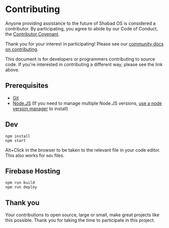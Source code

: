 # Contributing

Anyone providing assistance to the future of Shabad OS is considered a contributor. By participating, you agree to abide by our Code of Conduct, the [Contributor Covenant](https://shabados.com/docs/community/code-of-conduct).

Thank you for your interest in participating! Please see our [community docs on contributing](https://shabados.com/docs/community/contributing).

This document is for developers or programmers contributing to source code. If you're interested in contributing a different way, please see the link above.

## Prerequisites

- [Git](https://git-scm.com/)
- [Node.JS](https://nodejs.org) (If you need to manage multiple Node.JS versions, [use a node version manager](https://docs.npmjs.com/downloading-and-installing-node-js-and-npm) to install)

## Dev

```shell
npm install
npm start
```

Alt+Click in the browser to be taken to the relevant file in your code editor. This also works for `mdx` files.

## Firebase Hosting

```shell
npm run build
npm run deploy
```

## Thank you

Your contributions to open source, large or small, make great projects like this possible. Thank you for taking the time to participate in this project.
